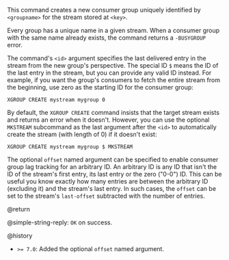 This command creates a new consumer group uniquely identified by `<groupname>` for the stream stored at `<key>`.

Every group has a unique name in a given stream. When a consumer group with the same name already exists, the command returns a `-BUSYGROUP` error.

The command's `<id>` argument specifies the last delivered entry in the stream from the new group's perspective.
The special ID `$` means the ID of the last entry in the stream, but you can provide any valid ID instead.
For example, if you want the group's consumers to fetch the entire stream from the beginning, use zero as the starting ID for the consumer group:

    XGROUP CREATE mystream mygroup 0

By default, the `XGROUP CREATE` command insists that the target stream exists and returns an error when it doesn't.
However, you can use the optional `MKSTREAM` subcommand as the last argument after the `<id>` to automatically create the stream (with length of 0) if it doesn't exist:

    XGROUP CREATE mystream mygroup $ MKSTREAM

The optional `offset` named argument can be specified to enable consumer group lag tracking for an arbitrary ID.
An arbitrary ID is any ID that isn't the ID of the stream's first entry, its last entry or the zero ("0-0") ID.
This can be useful you know exactly how many entries are between the arbitrary ID (excluding it) and the stream's last entry.
In such cases, the `offset` can be set to the stream's `last-offset` subtracted with the number of entries.

@return

@simple-string-reply: `OK` on success.

@history

* `>= 7.0`: Added the optional `offset` named argument.